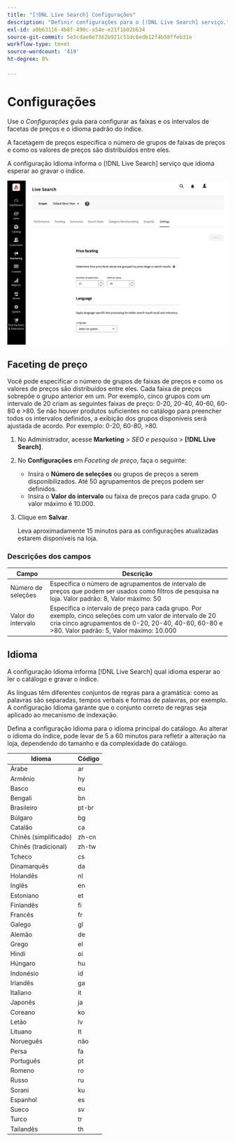 ```yaml
---
title: "[!DNL Live Search] Configurações"
description: "Definir configurações para o [!DNL Live Search] serviço."
exl-id: a0b63116-4b8f-490c-a54e-e21f1b02b634
source-git-commit: 5e3cdae0e7362b921c51dc6edb12f4b58ffeb31e
workflow-type: tm+mt
source-wordcount: '419'
ht-degree: 0%

---
```


# Configurações

Use o *Configurações* guia para configurar as faixas e os intervalos de facetas de preços e o idioma padrão do índice.

A facetagem de preços especifica o número de grupos de faixas de preços e como os valores de preços são distribuídos entre eles.

A configuração Idioma informa o [!DNL Live Search] serviço que idioma esperar ao gravar o índice.

![Configurações](assets/settings.png)

## Faceting de preço

Você pode especificar o número de grupos de faixas de preços e como os valores de preços são distribuídos entre eles. Cada faixa de preços sobrepõe o grupo anterior em um. Por exemplo, cinco grupos com um intervalo de 20 criam as seguintes faixas de preço: 0-20, 20-40, 40-60, 60-80 e >80. Se não houver produtos suficientes no catálogo para preencher todos os intervalos definidos, a exibição dos grupos disponíveis será ajustada de acordo. Por exemplo: 0-20, 60-80, >80.

1. No Administrador, acesse **Marketing** > *SEO e pesquisa* > **[!DNL Live Search]**.
1. No **Configurações** em *Faceting de preço*, faça o seguinte:
   * Insira o **Número de seleções** ou grupos de preços a serem disponibilizados. Até 50 agrupamentos de preços podem ser definidos.
   * Insira o **Valor do intervalo** ou faixa de preços para cada grupo. O valor máximo é 10.000.
1. Clique em **Salvar**.

   Leva aproximadamente 15 minutos para as configurações atualizadas estarem disponíveis na loja.

### Descrições dos campos

| Campo | Descrição |
|--- |--- |
| Número de seleções | Especifica o número de agrupamentos de intervalo de preços que podem ser usados como filtros de pesquisa na loja. Valor padrão: 8, Valor máximo: 50 |
| Valor do intervalo | Especifica o intervalo de preço para cada grupo. Por exemplo, cinco seleções com um valor de intervalo de 20 cria cinco agrupamentos de 0-20, 20-40, 40-60, 60-80 e >80. Valor padrão: 5, Valor máximo: 10.000 |

## Idioma

A configuração Idioma informa [!DNL Live Search] qual idioma esperar ao ler o catálogo e gravar o índice.

As línguas têm diferentes conjuntos de regras para a gramática: como as palavras são separadas, tempos verbais e formas de palavras, por exemplo.
A configuração Idioma garante que o conjunto correto de regras seja aplicado ao mecanismo de indexação.

Defina a configuração Idioma para o idioma principal do catálogo. Ao alterar o idioma do índice, pode levar de 5 a 60 minutos para refletir a alteração na loja, dependendo do tamanho e da complexidade do catálogo.

| Idioma | Código |
|----|----|
| Árabe | ar |
| Armênio | hy |
| Basco | eu |
| Bengali | bn |
| Brasileiro | pt-br |
| Búlgaro | bg |
| Catalão | ca |
| Chinês (simplificado) | zh-cn |
| Chinês (tradicional) | zh-tw |
| Tcheco | cs |
| Dinamarquês | da |
| Holandês | nl |
| Inglês | en |
| Estoniano | et |
| Finlandês | fi |
| Francês | fr |
| Galego | gl |
| Alemão | de |
| Grego | el |
| Hindi | oi |
| Húngaro | hu |
| Indonésio | id |
| Irlandês | ga |
| Italiano | it |
| Japonês | ja |
| Coreano | ko |
| Letão | lv |
| Lituano | lt |
| Norueguês | não |
| Persa | fa |
| Português | pt |
| Romeno | ro |
| Russo | ru |
| Sorani | ku |
| Espanhol | es |
| Sueco | sv |
| Turco | tr |
| Tailandês | th |
